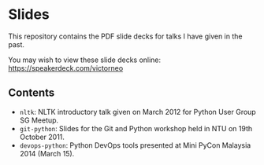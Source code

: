 Slides
======

This repository contains the PDF slide decks for talks I have given in the past.

You may wish to view these slide decks online: https://speakerdeck.com/victorneo


## Contents

- `nltk`: NLTK introductory talk given on March 2012 for Python User Group SG Meetup.
- `git-python`: Slides for the Git and Python workshop held in NTU on 19th October 2011.
- `devops-python`: Python DevOps tools presented at Mini PyCon Malaysia 2014 (March 15).
